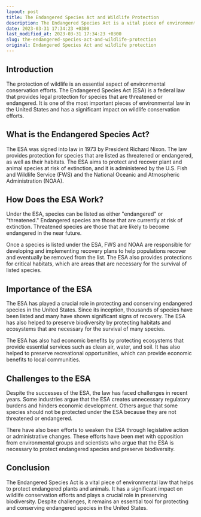 ```yaml
---
layout: post
title: The Endangered Species Act and Wildlife Protection
description: The Endangered Species Act is a vital piece of environmental law that helps to protect endangered plants and animals. It has a significant impact on wildlife conservation efforts and plays a crucial role in preserving biodiversity.
date: 2023-03-31 17:34:23 +0300
last_modified_at: 2023-03-31 17:34:23 +0300
slug: the-endangered-species-act-and-wildlife-protection
original: Endangered Species Act and wildlife protection
---
```

## Introduction

The protection of wildlife is an essential aspect of environmental conservation efforts. The Endangered Species Act (ESA) is a federal law that provides legal protection for species that are threatened or endangered. It is one of the most important pieces of environmental law in the United States and has a significant impact on wildlife conservation efforts.

## What is the Endangered Species Act?

The ESA was signed into law in 1973 by President Richard Nixon. The law provides protection for species that are listed as threatened or endangered, as well as their habitats. The ESA aims to protect and recover plant and animal species at risk of extinction, and it is administered by the U.S. Fish and Wildlife Service (FWS) and the National Oceanic and Atmospheric Administration (NOAA).

## How Does the ESA Work?

Under the ESA, species can be listed as either "endangered" or "threatened." Endangered species are those that are currently at risk of extinction. Threatened species are those that are likely to become endangered in the near future.

Once a species is listed under the ESA, FWS and NOAA are responsible for developing and implementing recovery plans to help populations recover and eventually be removed from the list. The ESA also provides protections for critical habitats, which are areas that are necessary for the survival of listed species.

## Importance of the ESA

The ESA has played a crucial role in protecting and conserving endangered species in the United States. Since its inception, thousands of species have been listed and many have shown significant signs of recovery. The ESA has also helped to preserve biodiversity by protecting habitats and ecosystems that are necessary for the survival of many species.

The ESA has also had economic benefits by protecting ecosystems that provide essential services such as clean air, water, and soil. It has also helped to preserve recreational opportunities, which can provide economic benefits to local communities.

## Challenges to the ESA

Despite the successes of the ESA, the law has faced challenges in recent years. Some industries argue that the ESA creates unnecessary regulatory burdens and hinders economic development. Others argue that some species should not be protected under the ESA because they are not threatened or endangered.

There have also been efforts to weaken the ESA through legislative action or administrative changes. These efforts have been met with opposition from environmental groups and scientists who argue that the ESA is necessary to protect endangered species and preserve biodiversity.

## Conclusion

The Endangered Species Act is a vital piece of environmental law that helps to protect endangered plants and animals. It has a significant impact on wildlife conservation efforts and plays a crucial role in preserving biodiversity. Despite challenges, it remains an essential tool for protecting and conserving endangered species in the United States.